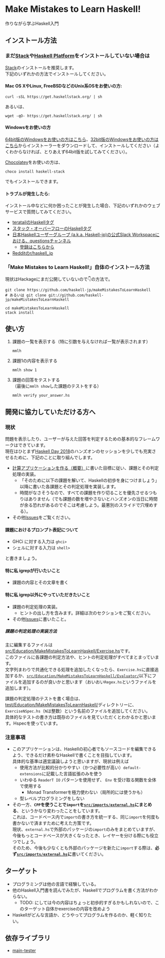 # Make Mistakes to Learn Haskell!

作りながら学ぶHaskell入門

## インストール方法

### まだ[Stack](https://haskellstack.org)や[Haskell Platform](https://www.haskell.org/platform/)をインストールしていない場合は

[Stack](https://haskellstack.org)のインストールを推奨します。  
下記のいずれかの方法でインストールしてください。

#### Mac OS XやLinux, FreeBSDなどのUnix系OSをお使いの方:

```
curl -sSL https://get.haskellstack.org/ | sh
```

あるいは、

```
wget -qO- https://get.haskellstack.org/ | sh
```

#### Windowsをお使いの方

[64bit版のWindowsをお使いの方はこちら](https://get.haskellstack.org/stable/windows-x86_64-installer.exe)、[32bit版のWindowsをお使いの方はこちら](https://get.haskellstack.org/stable/windows-i386-installer.exe)からインストーラーをダウンロードして、インストールしてください（よくわからなければ、とりあえず64bit版を試してみてください）。  

[Chocolatey](https://chocolatey.org/)をお使いの方は、

```
choco install haskell-stack
```

でもインストールできます。

#### トラブルが発生したら:

インストール中などに何か困ったことが発生した場合、下記のいずれかのウェブサービスで質問してみてください。

- [teratailのHaskellタグ](https://teratail.com/tags/Haskell)
- [スタック・オーバーフローのHaskellタグ](https://ja.stackoverflow.com/questions/tagged/haskell)
- [日本Haskellユーザーグループ (a.k.a. Haskell-jp)の公式Slack Workspaceにおける、questionsチャンネル](https://haskell-jp.slack.com/messages/C5666B6BB/)
    - [登録はこちらから](https://join.slack.com/t/haskell-jp/shared_invite/enQtNDY4Njc1MTA5MDQxLTAzZGNkZDlkMWYxZDRlODI3NmNlNTQ1ZDc3MjQxNzg3OTg4YzUzNmUyNmU5YWVkMjFmMjFjYzk1OTE3Yzg4ZTM)
- [Redditのr/haskell\_jp](https://www.reddit.com/r/haskell_jp/)

### 「Make Mistakes to Learn Haskell!」自体のインストール方法

現状はHackageにまだ公開していないので👇の方法で。

```
git clone https://github.com/haskell-jp/makeMistakesToLearnHaskell
# あるいは git clone git://github.com/haskell-jp/makeMistakesToLearnHaskell

cd makeMistakesToLearnHaskell
stack install
```

## 使い方

1. 課題の一覧を表示する（特に引数を与えなければ一覧が表示されます）  
   ```
   mmlh
   ```
1. 課題1の内容を表示する  
   ```
   mmlh show 1
   ```
1. 課題の回答をテストする  
   （最後に`mmlh show`した課題のテストをする）  
   ```
   mmlh verify your_answer.hs
   ```

## 開発に協力していただける方へ

### 現状

問題を表示したり、ユーザーが与えた回答を判定するための基本的なフレームワークはできています。  
現在はひとまず[Haskell Day 2018](https://haskell-jp.connpass.com/event/92617/)のハンズオンのセッションを少しでも充実させるために、下記のことに取り組んでします。

- [計算アプリケーションを作る（概要）](https://github.com/haskell-jp/makeMistakesToLearnHaskell/blob/master/assets/2.5.md)に書いた目標に従い、課題とその判定処理の実装。
    - 「そのために以下の課題を解いて、Haskellの初歩を身につけましょう」以降に書いた各課題とその判定処理を実装します。
    - 時間がなさそうなので、すべての課題を作り切ることを優先させるつもりはありません（でも課題の数を増やさないとハンズオンの当日に時間が余る恐れがあるのでそこは考慮しよう。最悪別のスライドで穴埋めする）。
- その他[Issues](https://github.com/haskell-jp/makeMistakesToLearnHaskell/issues)をご覧ください。

#### 課題におけるプロンプト表記について

- GHCi に対する入力は `ghci>`
- シェルに対する入力は `shell>`

と書きましょう。

#### 特に私 igrepが行いたいこと

- 課題の内容とその文章を書く

#### 特に私 igrep以外にやっていただきたいこと

- 課題の判定処理の実装。
    - ヒントの出し方を含みます。詳細は次のセクションをご覧ください。
- その他[Issues](https://github.com/haskell-jp/makeMistakesToLearnHaskell/issues)に書いたこと。

##### 課題の判定処理の実装方法

主に編集するファイルは[src/Education/MakeMistakesToLearnHaskell/Exercise.hs](https://github.com/haskell-jp/makeMistakesToLearnHaskell/blob/master/src/Education/MakeMistakesToLearnHaskell/Exercise.hs)です。  
このファイルに各課題の判定方法や、ヒントの判定処理がすべてまとまっています。  
文字列まわりで共通化できる処理を追加したくなったら、`Exercise.hs`に直接追加するか、[`src/Education/MakeMistakesToLearnHaskell/Evaluator/`](https://github.com/haskell-jp/makeMistakesToLearnHaskell/tree/master/src/Education/MakeMistakesToLearnHaskell/Evaluator)以下にファイルを追加するのが良いかと思います（おいおい`Regex.hs`というファイルを追加します）。

課題の判定処理のテストを書く場合は、[test/Education/MakeMistakesToLearnHaskell/](https://github.com/haskell-jp/makeMistakesToLearnHaskell/tree/master/test/Education/MakeMistakesToLearnHaskell)ディレクトリーに、`ExerciseNSpec.hs`（`N`は整数）という名前のファイルを追加してください。  
具体的なテストの書き方は既存のファイルを見ていただくとわかるかと思います。Hspecを使っています。

### 注意事項

- このアプリケーションは、Haskellの初心者でもソースコードを編集できるよう、できるだけ素朴なHaskellで書くことを目指しています。  
  具体的な基準は適宜議論しようと思いますが、現状は例えば
    - 使用方法が比較的分かりやすい（かつ必要性が高い）`default-extensions`に記載した言語拡張のみを使う
    - いわゆる `ReaderT IO` パターンを使用せず、 `Env` を受け取る関数を全体で使用する
        - Monad Transformerを極力使わない（局所的には使うかも）
    - 型レベルプログラミングをしない
- その一方、**`CPP`を使うことで`import`を[`src/imports/external.hs`](https://github.com/haskell-jp/makeMistakesToLearnHaskell/blob/master/src/imports/external.hs)にまとめる**、というかなり変わったことをしています。  
  これは、コードベース内で`import`の書き方を統一する、同じ`import`を何度も書かないで済ますために考えた方策です。  
  現状、`external.hs`で外部のパッケージの`import`のみをまとめていますが、今後もっとコードベースが大きくなったとき、レイヤーを分ける際にも役立つでしょう。  
  そのため、今後も少なくとも外部のパッケージを新たに`import`する際は、**必ず[`src/imports/external.hs`](https://github.com/haskell-jp/makeMistakesToLearnHaskell/blob/master/src/imports/external.hs)に**書いてください。

## ターゲット

- プログラミングは他の言語で経験している。
- 他のHaskell入門書を読んでみたが、Haskellでプログラムを書く方法がわからない。
    - TODO: にしては今の内容はちょっと初歩的すぎるかもしれないので、このターゲット自体かexerciseの内容を改めよう
- Haskellがどんな言語か、どうやってプログラムを作るのか、軽く知りたい。

## 依存ライブラリ

- [main-tester](https://gitlab.com/igrep/main-tester)
